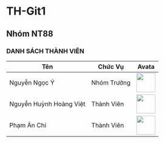 # TH-Git1
## Nhóm NT88
### DANH SÁCH THÀNH VIÊN
| Tên | Chức Vụ | Avata |
| ------ | ------ | ------ |
| Nguyễn Ngọc Ý | Nhóm Trưởng| <img src="https://img.pokemondb.net/artwork/large/cinccino.jpg" width="50">
| Nguyễn Huỳnh Hoàng Việt | Thành Viên| <img src="https://scontent.fdad2-1.fna.fbcdn.net/v/t39.30808-6/273758613_3151733995058629_3717831941751221463_n.jpg?_nc_cat=107&ccb=1-7&_nc_sid=09cbfe&_nc_ohc=0qcJv9ls5K8AX94SvRU&_nc_ht=scontent.fdad2-1.fna&oh=00_AT9urFgmk5GdIrA5UP7Zwt-Fr3tibuUHiIkyJhbEo7fvvQ&oe=63304618" width="50">
| Phạm Ân Chí | Thành Viên | <img src="#" width="50">